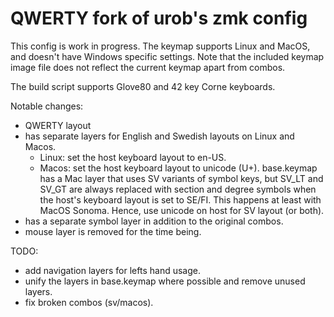 # QWERTY fork of urob's zmk config

This config is work in progress. The keymap supports Linux and MacOS, and doesn't have Windows specific settings. Note that the included keymap image file does not reflect the current keymap apart from combos.

The build script supports Glove80 and 42 key Corne keyboards.

Notable changes:

- QWERTY layout
- has separate layers for English and Swedish layouts on Linux and Macos.
  - Linux: set the host keyboard layout to en-US.
  - Macos: set the host keyboard layout to unicode (U+). base.keymap has a Mac layer that uses SV variants of symbol keys, but SV_LT and SV_GT are always replaced with section and degree symbols when the host's keyboard layout is set to SE/FI. This happens at least with MacOS Sonoma. Hence, use unicode on host for SV layout (or both).
- has a separate symbol layer in addition to the original combos.
- mouse layer is removed for the time being.

TODO:

- add navigation layers for lefts hand usage.
- unify the layers in base.keymap where possible and remove unused layers.
- fix broken combos (sv/macos).
